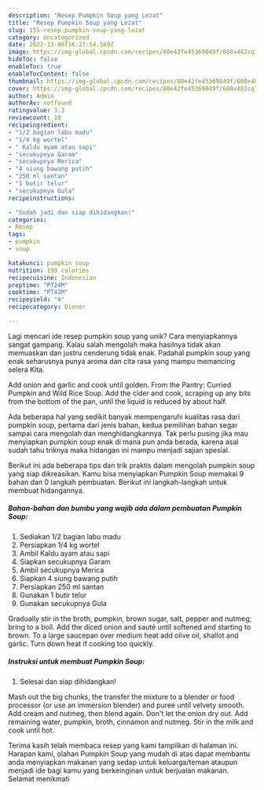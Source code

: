```yaml
---
description: "Resep Pumpkin Soup yang Lezat"
title: "Resep Pumpkin Soup yang Lezat"
slug: 155-resep-pumpkin-soup-yang-lezat
category: Uncategorized
date: 2022-11-06T16:27:54.569Z
image: https://img-global.cpcdn.com/recipes/80e42fe45369049f/680x482cq70/pumpkin-soup-foto-resep-utama.jpg
hideToc: false
enableToc: true
enableTocContent: false
thumbnail: https://img-global.cpcdn.com/recipes/80e42fe45369049f/680x482cq70/pumpkin-soup-foto-resep-utama.jpg
cover: https://img-global.cpcdn.com/recipes/80e42fe45369049f/680x482cq70/pumpkin-soup-foto-resep-utama.jpg
author: Admin
authorAv: notfound
ratingvalue: 3.3
reviewcount: 10
recipeingredient:
- "1/2 bagian labu madu"
- "1/4 kg wortel"
- " Kaldu ayam atau sapi"
- "secukupnya Garam"
- "secukupnya Merica"
- "4 siung bawang putih"
- "250 ml santan"
- "1 butir telur"
- "secukupnya Gula"
recipeinstructions:

- "Sudah jadi dan siap dihidangkan!"
categories:
- Resep
tags:
- pumpkin
- soup

katakunci: pumpkin soup 
nutrition: 199 calories
recipecuisine: Indonesian
preptime: "PT24M"
cooktime: "PT43M"
recipeyield: "4"
recipecategory: Dinner

---
```





Lagi mencari ide resep pumpkin soup yang unik? Cara menyiapkannya sangat gampang. Kalau salah mengolah maka hasilnya tidak akan memuaskan dan justru cenderung tidak enak. Padahal pumpkin soup yang enak seharusnya punya aroma dan cita rasa yang mampu memancing selera Kita.





Add onion and garlic and cook until golden. From the Pantry: Curried Pumpkin and Wild Rice Soup. Add the cider and cook, scraping up any bits from the bottom of the pan, until the liquid is reduced by about half.

Ada beberapa hal yang sedikit banyak mempengaruhi kualitas rasa dari pumpkin soup, pertama dari jenis bahan, kedua pemilihan bahan segar sampai cara mengolah dan menghidangkannya. Tak perlu pusing jika mau menyiapkan pumpkin soup enak di mana pun anda berada, karena asal sudah tahu triknya maka hidangan ini mampu menjadi sajian spesial.






Berikut ini ada beberapa tips dan trik praktis dalam mengolah pumpkin soup yang siap dikreasikan. Kamu bisa menyiapkan Pumpkin Soup memakai 9 bahan dan 0 langkah pembuatan. Berikut ini langkah-langkah untuk membuat hidangannya.

<!--inarticleads1-->

##### Bahan-bahan dan bumbu yang wajib ada dalam pembuatan Pumpkin Soup:

1. Sediakan 1/2 bagian labu madu
1. Persiapkan 1/4 kg wortel
1. Ambil  Kaldu ayam atau sapi
1. Siapkan secukupnya Garam
1. Ambil secukupnya Merica
1. Siapkan 4 siung bawang putih
1. Persiapkan 250 ml santan
1. Gunakan 1 butir telur
1. Gunakan secukupnya Gula


Gradually stir in the broth, pumpkin, brown sugar, salt, pepper and nutmeg; bring to a boil. Add the diced onion and sauté until softened and starting to brown. To a large saucepan over medium heat add olive oil, shallot and garlic. Turn down heat if cooking too quickly. 

<!--inarticleads2-->

##### Instruksi untuk membuat Pumpkin Soup:


1. Selesai dan siap dihidangkan!

Mash out the big chunks, the transfer the mixture to a blender or food processor (or use an immersion blender) and puree until velvety smooth. Add cream and nutmeg, then blend again. Don&#39;t let the onion dry out. Add remaining water, pumpkin, broth, cinnamon and nutmeg. Stir in the milk and cook until hot. 

Terima kasih telah membaca resep yang kami tampilkan di halaman ini. Harapan kami, olahan Pumpkin Soup yang mudah di atas dapat membantu anda menyiapkan makanan yang sedap untuk keluarga/teman ataupun menjadi ide bagi kamu yang berkeinginan untuk berjualan makanan. Selamat menikmati
